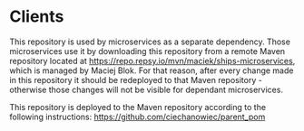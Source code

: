 # Clients

This repository is used by microservices as a separate dependency. Those microservices use it by downloading this repository from a remote Maven repository located at https://repo.repsy.io/mvn/maciek/ships-microservices, which is managed by Maciej Blok. For that reason, after every change made in this repository it should be redeployed to that Maven repository - otherwise those changes will not be visible for dependant microservices.

This repository is deployed to the Maven repository according to the following instructions: https://github.com/ciechanowiec/parent_pom

